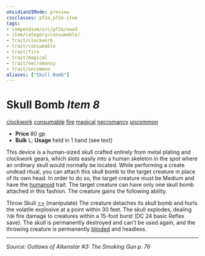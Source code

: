 ```yaml
---
obsidianUIMode: preview
cssclasses: pf2e,pf2e-item
tags:
- compendium/src/pf2e/ooa3
- item/category/consumable/
- trait/clockwork
- trait/consumable
- trait/fire
- trait/magical
- trait/necromancy
- trait/uncommon
aliases: ["Skull Bomb"]
---
```

# Skull Bomb *Item 8*  
[clockwork](rules/traits/clockwork-g-g.md "Clockwork  Trait")  [consumable](rules/traits/consumable.md "Consumable Item Trait")  [fire](rules/traits/fire.md "Fire Energy & Element Trait")  [magical](rules/traits/magical.md "Magical Item Trait")  [necromancy](rules/traits/necromancy.md "Necromancy School Trait")  [uncommon](rules/traits/uncommon.md "Uncommon Rarity Trait")  

- **Price** 80 gp
- **Bulk** L; **Usage** held in 1 hand (see text)

This device is a human-sized skull crafted entirely from metal plating and clockwork gears, which slots easily into a human skeleton in the spot where an ordinary skull would normally be located. While performing a create undead ritual, you can attach this skull bomb to the target creature in place of its own head. In order to do so, the target creature must be Medium and have the [humanoid](rules/traits/humanoid.md "Humanoid Creature Type Trait") trait. The target creature can have only one skull bomb attached in this fashion. The creature gains the following ability.

Throw Skull [>>](rules/core-rulebook/chapter-9-playing-the-game.md#Actions "Two-Action") (manipulate) The creature detaches its skull bomb and hurls the volatile explosive at a point within 30 feet. The skull explodes, dealing `7d6` fire damage to creatures within a 15-foot burst (DC 24 basic Reflex save). The skull is permanently destroyed and can't be used again, and the throwing creature is permanently [blinded](rules/conditions.md#Blinded) and headless.


---
*Source: Outlaws of Alkenstar #3: The Smoking Gun p. 76*